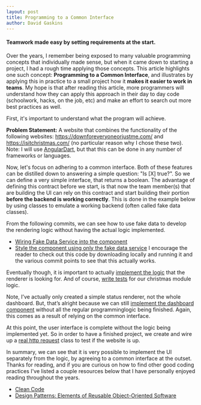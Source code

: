 ```yaml
---
layout: post
title: Programming to a Common Interface
author: David Gaskins
---
```

#### Teamwork made easy by setting requirements at the start. 

Over the years, I remember being exposed to many valuable programming concepts that individually made sense, but when it came down to starting a project, I had a rough time applying those concepts. This article highlights one such concept: **Programming to a Common Interface**, and illustrates by applying this in practice to a small project how it **makes it easier to work in teams**. My hope is that after reading this article, more programmers will understand how they can apply this approach in their day to day code (schoolwork, hacks, on the job, etc) and make an effort to search out more best practices as well.

First, it's important to understand what the program will achieve.

**Problem Statement:** A website that combines the functionality of the following websites: https://downforeveryoneorjustme.com/ and
https://isitchristmas.com/ (no particular reason why I chose these two). Note: I will use [AngularDart](https://webdev.dartlang.org/angular/), but that this can be done in any number of frameworks or languages. 

Now, let's focus on adhering to a common interface. Both of these features can be distilled down to answering a simple question: "Is [X] true?". So we can define a very simple interface, that returns a boolean. The advantage of defining this contract before we start, is that now the team member(s) that are building the UI can rely on this contract and start building their portion **before the backend is working correctly**. This is done in the example below by using classes to emulate a working backend (often called fake data classes). 

From the following commits, we can see how to use fake data to develop the rendering logic without having the actual logic implemented. 
 * [Wiring Fake Data Service into the component](https://github.com/davidgaskins/izzet/commit/8d1e7a809413a330e1548e336fdead1bbe33bb42)
 * [Style the component using only the fake data service](https://github.com/davidgaskins/izzet/commit/719792fa80cc3b143b7c836ccf9e79c2acf99056)
I encourage the reader to check out this code by downloading locally and running it and the various commit points to see that this actually works. 

Eventually though, it is important to actually [implement the logic](https://github.com/davidgaskins/izzet/commit/daaff696741bd8445466d193cbaa895e9b6e84fe) that the renderer is looking for.
And of course, [write tests](https://github.com/davidgaskins/izzet/commit/cb8f596121badd672ca6a43fda8dfe0596e2d18d) for our christmas module logic.

Note, I’ve actually only created a simple status renderer, not the whole dashboard. But, that’s alright because we can still [implement the dashboard component](https://github.com/davidgaskins/izzet/commit/5c0cde174bc265cae2aed78cf4feb80a757b56ed) without all the regular programminglogic being finished. Again, this comes as a result of relying on the common interface. 

At this point, the user interface is complete without the logic being implemented yet. So in order to have a finished project, we create and wire up a [real http request](https://github.com/davidgaskins/izzet/commit/b25ad503d7abf5563d33423e6f859ba703755f3b) class to test if the website is up. 

In summary, we can see that it is very possible to implement the UI separately from the  logic, by agreeing to a common interface at the outset. Thanks for reading, and if you are curious on how to find other good coding practices I've listed a couple resources below that I have personally enjoyed reading throughout the years. 

* [Clean Code](https://www.amazon.com/Clean-Code-Handbook-Software-Craftsmanship/dp/0132350882)
* [Design Patterns: Elements of Reusable Object-Oriented Software](https://www.amazon.com/Design-Patterns-Elements-Reusable-Object-Oriented/dp/0201633612/ref=pd_lpo_sbs_14_t_0?_encoding=UTF8&psc=1&refRID=1C5W4C2YAXKZWMGMCZZD)

